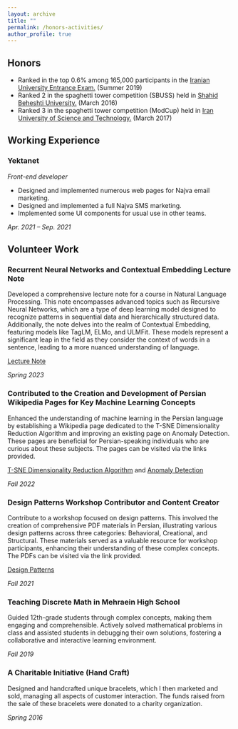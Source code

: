 ```yaml
---
layout: archive
title: ""
permalink: /honors-activities/
author_profile: true
---
```


## Honors
<ul>
<li>Ranked in the top 0.6% among 165,000 participants in the <a href="https://en.wikipedia.org/wiki/Iranian_University_Entrance_Exam">Iranian University Entrance Exam.</a> (Summer 2019)</li>
<li>Ranked 2 in the spaghetti tower competition (SBUSS) held in <a href="https://en.sbu.ac.ir/">Shahid Beheshti University.</a> (March 2016)</li>
<li>Ranked 3 in the spaghetti tower competition (ModCup) held in <a href="http://www.iust.ac.ir/en">Iran University of Science and Technology.</a> (March 2017)</li>

</ul>

## Working Experience
### Yektanet 

_Front-end developer_

- Designed and implemented numerous web pages for Najva email marketing.
- Designed and implemented a full Najva SMS marketing.
- Implemented some UI components for usual use in other teams.

*Apr. 2021 – Sep. 2021*

## Volunteer Work

###  Recurrent Neural Networks and Contextual Embedding Lecture Note

Developed a comprehensive lecture note for a course in Natural Language Processing. This note encompasses advanced topics such as Recursive Neural Networks, which are a type of deep learning model designed to recognize patterns in sequential data and hierarchically structured data. Additionally, the note delves into the realm of Contextual Embedding, featuring models like TagLM, ELMo, and ULMFit. These models represent a significant leap in the field as they consider the context of words in a sentence, leading to a more nuanced understanding of language.

[Lecture Note](https://github.com/nonaghazizadeh/NLP_lecture_note)


*Spring 2023*

### Contributed to the Creation and Development of Persian Wikipedia Pages for Key Machine Learning Concepts

Enhanced the understanding of machine learning in the Persian language by establishing a Wikipedia page dedicated to the T-SNE Dimensionality Reduction Algorithm and improving an existing page on Anomaly Detection. These pages are beneficial for Persian-speaking individuals who are curious about these subjects. The pages can be visited via the links provided.

[T-SNE Dimensionality Reduction Algorithm](https://fa.wikipedia.org/wiki/%D8%A7%D9%84%DA%AF%D9%88%D8%B1%DB%8C%D8%AA%D9%85_%DA%A9%D8%A7%D9%87%D8%B4_%D8%A7%D8%A8%D8%B9%D8%A7%D8%AF_t-sne) and [Anomaly Detection](https://fa.wikipedia.org/wiki/%D8%B1%D9%88%D8%B4_%D8%AA%D8%B4%D8%AE%DB%8C%D8%B5_%D9%86%D8%A7%D9%87%D9%86%D8%AC%D8%A7%D8%B1%DB%8C)

*Fall 2022*

### Design Patterns Workshop Contributor and Content Creator

Contribute to a workshop focused on design patterns. This involved the creation of comprehensive PDF materials in Persian, illustrating various design patterns across three categories: Behavioral, Creational, and Structural. These materials served as a valuable resource for workshop participants, enhancing their understanding of these complex concepts. The PDFs can be visited via the link provided.

[Design Patterns](https://github.com/ShayanEmzed/web_workshop/tree/master/DesignPatterns)

*Fall 2021*

### Teaching Discrete Math in Mehraein High School

Guided 12th-grade students through complex concepts, making them engaging and comprehensible. Actively solved mathematical problems in class and assisted students in debugging their own solutions, fostering a collaborative and interactive learning environment. 

*Fall 2019*

### A Charitable Initiative (Hand Craft)

Designed and handcrafted unique bracelets, which I then marketed and sold, managing all aspects of customer interaction. The funds raised from the sale of these bracelets were donated to a charity organization.

*Spring 2016*
